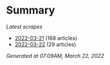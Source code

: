 # Summary
*Latest scrapes*
* [2022-03-21](https://github.com/nuuuwan/news_lk/blob/data/news_lk.2022-03-21.json) (168 articles)
* [2022-03-22](https://github.com/nuuuwan/news_lk/blob/data/news_lk.2022-03-22.json) (29 articles)

*Generated at 07:09AM, March 22, 2022*